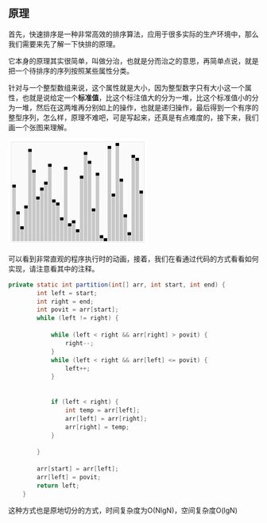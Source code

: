 ## 原理
首先，快速排序是一种非常高效的排序算法，应用于很多实际的生产环境中，那么我们需要来先了解一下快排的原理。

它本身的原理其实很简单，叫做分治，也就是分而治之的意思，再简单点说，就是把一个待排序的序列按照某些属性分类。

针对与一个整型数组来说，这个属性就是大小，因为整型数字只有大小这一个属性，也就是说给定一个**标准值**，比这个标注值大的分为一堆，比这个标准值小的分为一堆，然后在这两堆再分别如上的操作，也就是递归操作，最后得到一个有序的整型序列，怎么样，原理不难吧，可是写起来，还真是有点难度的，接下来，我们画一个张图来理解。

![quicksort](./image/sorting_quicksort_anim.gif)


可以看到非常直观的程序执行时的动画，接着，我们在看通过代码的方式看看如何实现，请注意看其中的注释。

```java
private static int partition(int[] arr, int start, int end) {
        int left = start;
        int right = end;
        int povit = arr[start];
        while (left != right) {

            while (left < right && arr[right] > povit) {
                right--;
            }
            while (left < right && arr[left] <= povit) {
                left++;
            }


            if (left < right) {
                int temp = arr[left];
                arr[left] = arr[right];
                arr[right] = temp;
            }

        }

        arr[start] = arr[left];
        arr[left] = povit;
        return left;
    }
```
这种方式也是原地切分的方式，时间复杂度为O(NlgN)，空间复杂度O(lgN)